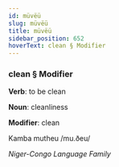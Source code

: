 ```yaml
---
id: müvëü
slug: müvëü
title: müvëü
sidebar_position: 652
hoverText: clean § Modifier
---
```


### clean § Modifier

**Verb**: to be clean

**Noun**: cleanliness

**Modifier**: clean

Kamba mutheu /mu.ðeu/

*Niger-Congo Language Family*